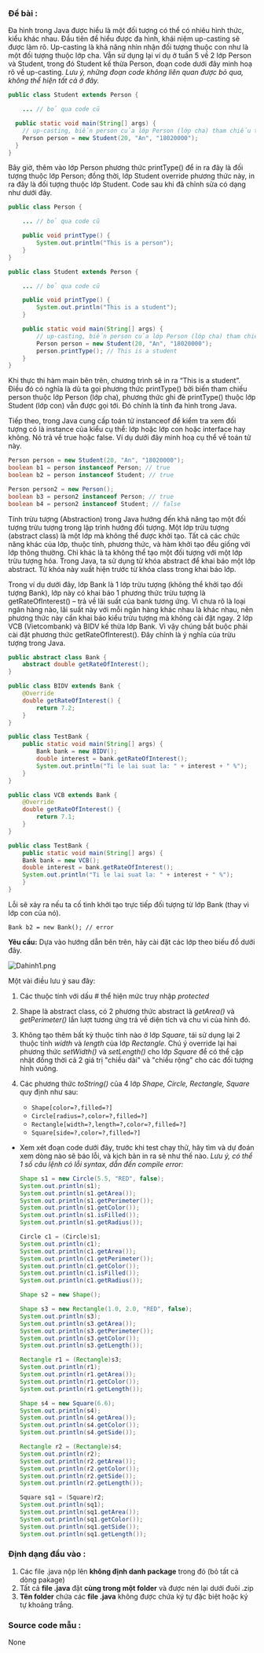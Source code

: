 ### Đề bài :

Đa hình trong Java được hiểu là một đối tượng có thể có nhiêu hình thức, kiểu khác nhau. Đầu tiên để hiểu được đa hình, khái niệm up-casting sẽ được làm rõ. Up-casting là khả năng nhìn nhận đối tượng thuộc con như là một đối tượng thuộc lớp cha. Vẫn sử dụng lại ví dụ ở tuần 5 về 2 lớp Person và Student, trong đó Student kế thừa Person, đoạn code dưới đây minh hoạ rõ về up-casting. _Lưu ý, những đoạn code không liên quan được bỏ qua, không thể hiện tất cả ở đây._

```java
public class Student extends Person {

    ... // bỏ qua code cũ

  public static void main(String[] args) {
    // up-casting, biến person của lớp Person (lớp cha) tham chiếu tới đối tượng của lớp Student (lớp con)
    Person person = new Student(20, "An", "18020000");
  }
}
```

Bây giờ, thêm vào lớp Person phương thức printType() để in ra đây là đối tượng thuộc lớp Person; đồng thời, lớp Student override phương thức này, in ra đây là đối tượng thuộc lớp Student. Code sau khi đã chỉnh sửa có dạng như dưới đây.

```java
public class Person {

    ... // bỏ qua code cũ

    public void printType() {
        System.out.println("This is a person");
    }
}

public class Student extends Person {

    ... // bỏ qua code cũ

    public void printType() {
        System.out.println("This is a student");
    }

    public static void main(String[] args) {
        // up-casting, biến person của lớp Person (lớp cha) tham chiếu tới đối tượng của lớp Student (lớp con)
        Person person = new Student(20, "An", "18020000");
        person.printType(); // This is a student
    }
}
```

Khi thực thi hàm main bên trên, chương trình sẽ in ra “This is a student”. Điều đó có nghĩa là dù ta gọi phương thức printType() bởi biến tham chiếu person thuộc lớp Person (lớp cha), phương thức ghi đè printType() thuộc lớp Student (lớp con) vẫn được gọi tới. Đó chính là tính đa hình trong Java.

Tiếp theo, trong Java cung cấp toán tử instanceof để kiểm tra xem đối tượng có là instance của kiểu cụ thể: lớp hoặc lớp con hoặc interface hay không. Nó trả về true hoặc false. Ví dụ dưới đây minh hoạ cụ thể về toán tử này.

```java
Person person = new Student(20, "An", "18020000");
boolean b1 = person instanceof Person; // true
boolean b2 = person instanceof Student; // true

Person person2 = new Person();
boolean b3 = person2 instanceof Person; // true
boolean b4 = person2 instanceof Student; // false
```

Tính trừu tượng (Abstraction) trong Java hướng đến khả năng tạo một đối tượng trừu tượng trong lập trình hướng đối tượng. Một lớp trừu tượng (abstract class) là một lớp mà không thể được khởi tạo. Tất cả các chức năng khác của lớp, thuộc tính, phương thức, và hàm khởi tạo đều giống với lớp thông thường. Chỉ khác là ta không thể tạo một đối tượng với một lớp trừu tượng hóa. Trong Java, ta sử dụng từ khóa abstract để khai báo một lớp abstract. Từ khóa này xuất hiện trước từ khóa class trong khai báo lớp.

Trong ví dụ dưới đây, lớp Bank là 1 lớp trừu tượng (không thể khởi tạo đối tượng Bank), lớp này có khai báo 1 phương thức trừu tượng là getRateOfInterest() – trả về lãi suất của bank tương ứng. Vì chưa rõ là loại ngân hàng nào, lãi suất này với mỗi ngân hàng khác nhau là khác nhau, nên phương thức này cần khai báo kiểu trừu tượng mà không cài đặt ngay. 2 lớp VCB (Vietcombank) và BIDV kế thừa lớp Bank. Vì vậy chúng bắt buộc phải cài đặt phương thức getRateOfInterest(). Đây chính là ý nghĩa của trừu tượng trong Java.

```java
public abstract class Bank {
    abstract double getRateOfInterest();
}
```

```java
public class BIDV extends Bank {
    @Override
    double getRateOfInterest() {
        return 7.2;
    }
}
```

```java
public class TestBank {
    public static void main(String[] args) {
        Bank bank = new BIDV();
        double interest = bank.getRateOfInterest();
        System.out.println("Ti le lai suat la: " + interest + " %");
    }
}
```

```java
public class VCB extends Bank {
    @Override
    double getRateOfInterest() {
        return 7.1;
    }
}
```

```java
public class TestBank {
    public static void main(String[] args) {
    Bank bank = new VCB();
    double interest = bank.getRateOfInterest();
    System.out.println("Ti le lai suat la: " + interest + " %");
    }
}
```
Lỗi sẽ xảy ra nếu ta cố tình khởi tạo trực tiếp đối tượng từ lớp Bank (thay vì lớp con của nó).

`Bank b2 = new Bank(); // error`

**Yêu cầu:** Dựa vào hướng dẫn bên trên, hãy cài đặt các lớp theo biếu đồ dưới đây.

![Dahinh1.png](Dahinh1.png)

Một vài điều lưu ý sau đây:

1. Các thuộc tính với dấu # thể hiện mức truy nhập _protected_

2. Shape là abstract class, có 2 phương thức abstract là _getArea()_ và _getPerimeter()_ lần lượt tương ứng trả về diện tích và chu vi của hình đó.

3. Không tạo thêm bất kỳ thuộc tính nào ở lớp _Square_, tái sử dụng lại 2 thuộc tính _width_ và _length_ của lớp _Rectangle_. Chú ý override lại hai phương thức _setWidth()_ và _setLength()_ cho lớp _Square_ để có thể cập nhật đồng thời cả 2 giá trị "chiều dài" và "chiều rộng" cho các đối tượng hình vuông.

4. Các phương thức _toString()_ của 4 lớp _Shape, Circle, Rectangle, Square_ quy định như sau:

    - `Shape[color=?,filled=?]`
    - `Circle[radius=?,color=?,filled=?]`
    - `Rectangle[width=?,length=?,color=?,filled=?]`
    - `Square[side=?,color=?,filled=?]`

- Xem xét đoạn code dưới đây, trước khi test chạy thử, hãy tìm và dự đoán xem dòng nào sẽ báo lỗi, và kịch bản in ra sẽ như thế nào. _Lưu ý, có thể 1 số câu lệnh có lỗi syntax, dẫn đến compile error:_

   ```java
   Shape s1 = new Circle(5.5, "RED", false);
   System.out.println(s1);
   System.out.println(s1.getArea());
   System.out.println(s1.getPerimeter());
   System.out.println(s1.getColor());
   System.out.println(s1.isFilled());
   System.out.println(s1.getRadius());
   
   Circle c1 = (Circle)s1;
   System.out.println(c1);
   System.out.println(c1.getArea());
   System.out.println(c1.getPerimeter());
   System.out.println(c1.getColor());
   System.out.println(c1.isFilled());
   System.out.println(c1.getRadius());
   
   Shape s2 = new Shape();
   
   Shape s3 = new Rectangle(1.0, 2.0, "RED", false);
   System.out.println(s3);
   System.out.println(s3.getArea());
   System.out.println(s3.getPerimeter());
   System.out.println(s3.getColor());
   System.out.println(s3.getLength());
   
   Rectangle r1 = (Rectangle)s3;
   System.out.println(r1);
   System.out.println(r1.getArea());
   System.out.println(r1.getColor());
   System.out.println(r1.getLength());
   
   Shape s4 = new Square(6.6);
   System.out.println(s4);
   System.out.println(s4.getArea());
   System.out.println(s4.getColor());
   System.out.println(s4.getSide());
   
   Rectangle r2 = (Rectangle)s4;
   System.out.println(r2);
   System.out.println(r2.getArea());
   System.out.println(r2.getColor());
   System.out.println(r2.getSide());
   System.out.println(r2.getLength());
   
   Square sq1 = (Square)r2;
   System.out.println(sq1);
   System.out.println(sq1.getArea());
   System.out.println(sq1.getColor());
   System.out.println(sq1.getSide());
   System.out.println(sq1.getLength());
   ```

### Định dạng đầu vào :

1. Các file .java nộp lên **không định danh package** trong đó (bỏ tất cả dòng pakage)
2. Tất cả **file .java** đặt **cùng trong một folder** và được nén lại dưới đuôi .zip
3. **Tên folder** chứa các **file .java** không được chứa ký tự đặc biệt hoặc ký tự khoảng trắng.

### Source code mẫu :

None